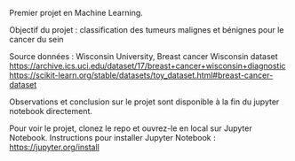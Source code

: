 Premier projet en Machine Learning. 

Objectif du projet : classification des tumeurs malignes et bénignes pour le cancer du sein 

Source données : Wisconsin University, Breast cancer Wisconsin dataset
https://archive.ics.uci.edu/dataset/17/breast+cancer+wisconsin+diagnostic
https://scikit-learn.org/stable/datasets/toy_dataset.html#breast-cancer-dataset

Observations et conclusion sur le projet sont disponible à la fin du jupyter notebook directement. 

Pour voir le projet, clonez le repo et ouvrez-le en local sur Jupyter Notebook. 
Instructions pour installer Jupyter Notebook : https://jupyter.org/install
